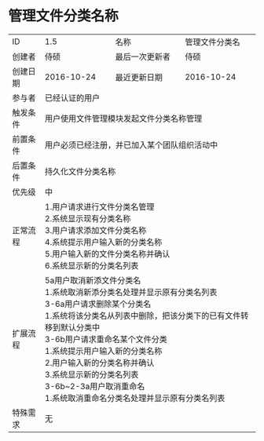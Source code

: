 # 管理文件分类名称
<table>
<tbody>
<tr><td>ID</td><td>1.5</td><td>名称</td><td>管理文件分类名</td></tr>
<tr><td>创建者</td><td>侍硕</td><td>最后一次更新者</td><td>侍硕</td></tr>
<tr><td>创建日期</td><td>2016-10-24</td><td>最近更新日期</td><td>2016-10-24</td></tr>
<tr><td>参与者</td><td colspan="3">已经认证的用户</td></tr>
<tr><td>触发条件</td><td colspan="3">用户使用文件管理模块发起文件分类名称管理</td></tr>
<tr><td>前置条件</td><td colspan="3">用户必须已经注册，并已加入某个团队组织活动中</td></tr>
<tr><td>后置条件</td><td colspan="3">持久化文件分类名称</td></tr>
<tr><td>优先级</td><td colspan="3">中</td></tr>
<tr><td>正常流程</td><td colspan="3">
1.用户请求进行文件分类名管理<br>
2.系统显示现有分类名称<br>
3.用户请求添加文件分类名称<br>
4.系统提示用户输入新的分类名称<br>
5.用户输入新的文件分类名称并确认<br>
6.系统显示新的分类名列表<br>
</td></tr>
<tr><td>扩展流程</td><td colspan="3">
5a用户取消新添文件分类名<br>
1.系统取消新添分类名处理并显示原有分类名列表<br>
3-6a用户请求删除某个分类名<br>
1.系统将该分类名从列表中删除，把该分类下的已有文件转移到默认分类中<br>
3-6b用户请求重命名某个文件分类<br>
1.系统提示用户输入新的分类名称<br>
2.用户输入新的分类名称并确认<br>
3.系统显示新的分类名列表<br>
3-6b~2-3a用户取消重命名<br>
1.系统取消重命名分类名处理并显示原有分类名列表<br>
</td></tr>
<tr><td>特殊需求</td><td colspan="3">无 </td></tr>
</tbody>
</table>
